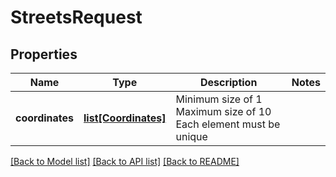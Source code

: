 # StreetsRequest

## Properties
Name | Type | Description | Notes
------------ | ------------- | ------------- | -------------
**coordinates** | [**list[Coordinates]**](Coordinates.md) | Minimum size of 1 Maximum size of 10 Each element must be unique | 

[[Back to Model list]](../README.md#documentation-for-models) [[Back to API list]](../README.md#documentation-for-api-endpoints) [[Back to README]](../README.md)

